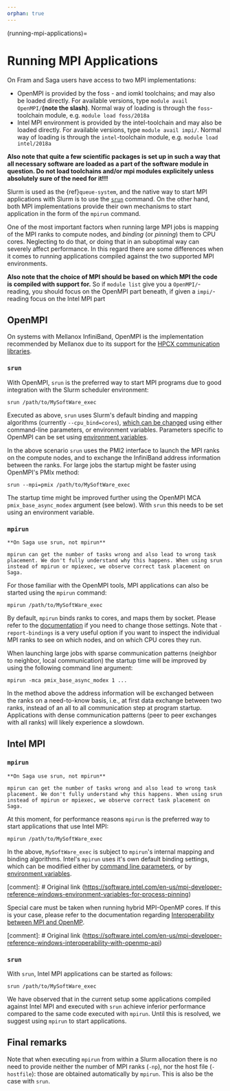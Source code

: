 ```yaml
---
orphan: true
---
```


(running-mpi-applications)=

# Running MPI Applications

On Fram and Saga users have access to two MPI implementations:

* OpenMPI is provided by the foss - and iomkl toolchains; and may also
  be loaded directly. For available versions, type `module avail
  OpenMPI/`**(note the slash)**. Normal way of loading is through the
  `foss`-toolchain module, e.g. `module load foss/2018a`
* Intel MPI environment is provided by the intel-toolchain and may
  also be loaded directly. For available versions, type `module avail
  impi/`. Normal way of loading is through the `intel`-toolchain
  module, e.g.  `module load intel/2018a`

**Also note that quite a few scientific packages is set up in such a
way that all necessary software are loaded as a part of the software
module in question. Do not load toolchains and/or mpi modules
explicitely unless absolutely sure of the need for it!!!**

Slurm is used as the {ref}`queue-system`, and the native
way to start MPI applications with Slurm is to use the
[`srun`](https://slurm.schedmd.com/srun.html) command. On the other
hand, both MPI implementations provide their own mechanisms to start
application in the form of the `mpirun` command.

One of the most important factors when running large MPI jobs is
mapping of the MPI ranks to compute nodes, and *binding* (or
*pinning*) them to CPU cores. Neglecting to do that, or doing that in
an suboptimal way can severely affect performance. In this regard
there are some differences when it comes to running applications
compiled against the two supported MPI environments.

**Also note that the choice of MPI should be based on which MPI the
code is compiled with support for.** So if `module list` give you a
`OpenMPI/`-reading, you should focus on the OpenMPI part beneath, if
given a `impi/`-reading focus on the Intel MPI part


## OpenMPI

On systems with Mellanox InfiniBand, OpenMPI is the implementation
recommended by Mellanox due to its support for the [HPCX
communication
libraries](https://docs.mellanox.com/category/hpcx).


### `srun`

With OpenMPI, `srun` is the preferred way to start MPI programs due to
good integration with the Slurm scheduler environment:

```
srun /path/to/MySoftWare_exec
```

Executed as above, `srun` uses Slurm's default binding and mapping
algorithms (currently `--cpu_bind=cores`), [which can be
changed](https://slurm.schedmd.com/srun.html) using either
command-line parameters, or environment variables. Parameters specific
to OpenMPI can be set using [environment
variables](https://www.open-mpi.org/faq/?category=tuning#setting-mca-params).

In the above scenario `srun` uses the PMI2 interface to launch the MPI
ranks on the compute nodes, and to exchange the InfiniBand address information between
the ranks. For large jobs the startup might be faster using OpenMPI's PMIx method:

```
srun --mpi=pmix /path/to/MySoftWare_exec
```

The startup time might be improved further using the OpenMPI MCA
`pmix_base_async_modex` argument (see below). With `srun` this needs to be
set using an environment variable.


### `mpirun`

```{warning}
**On Saga use srun, not mpirun**

mpirun can get the number of tasks wrong and also lead to wrong task
placement. We don't fully understand why this happens. When using srun
instead of mpirun or mpiexec, we observe correct task placement on Saga.
```

For those familiar with the OpenMPI tools, MPI applications can also
be started using the `mpirun` command:

```
mpirun /path/to/MySoftWare_exec
```

By default, `mpirun` binds ranks to cores, and maps them by
socket. Please refer to the
[documentation](https://www.open-mpi.org/doc/v2.1/man1/mpirun.1.php)
if you need to change those settings. Note that `-report-bindings` is
a very useful option if you want to inspect the individual MPI ranks
to see on which nodes, and on which CPU cores they run.

When launching large jobs with sparse communication patterns
(neighbor to neighbor, local communication) the startup time will be improved
by using the following command line argument:

```
mpirun -mca pmix_base_async_modex 1 ...
```
In the method above the address information will be exchanged between the ranks on a
need-to-know basis, i.e., at first data exchange between two ranks, instead of an all to all communication
step at program startup. Applications with dense communication patterns (peer to peer exchanges
with all ranks) will likely experience a slowdown.


## Intel MPI

### `mpirun`

```{warning}
**On Saga use srun, not mpirun**

mpirun can get the number of tasks wrong and also lead to wrong task
placement. We don't fully understand why this happens. When using srun
instead of mpirun or mpiexec, we observe correct task placement on Saga.
```

At this moment, for performance reasons `mpirun` is the preferred way
to start applications that use Intel MPI:

```
mpirun /path/to/MySoftWare_exec
```

In the above, `MySoftWare_exec` is subject to `mpirun`'s internal
mapping and binding algorithms. Intel's `mpirun` uses it's own default
binding settings, which can be modified either by [command line
parameters](https://software.intel.com/en-us/node/589999), or by
[environment
variables](https://software.intel.com/content/www/us/en/develop/documentation/mpi-developer-reference-windows/top/environment-variable-reference/main-thread-pinning/environment-variables-for-main-thread-pinning.html).

[comment]: # Original link (https://software.intel.com/en-us/mpi-developer-reference-windows-environment-variables-for-process-pinning)

Special care must be taken when running hybrid MPI-OpenMP cores. If
this is your case, please refer to the documentation regarding
[Interoperability between MPI and OpenMP](https://software.intel.com/content/www/us/en/develop/documentation/mpi-developer-reference-windows/top/environment-variable-reference/main-thread-pinning/interoperability-with-openmp-api.html).

[comment]: # Original link (https://software.intel.com/en-us/mpi-developer-reference-windows-interoperability-with-openmp-api)

### `srun`

With `srun`, Intel MPI applications can be started as follows:

```
srun /path/to/MySoftWare_exec
```

We have observed that in the current setup some applications compiled
against Intel MPI and executed with `srun` achieve inferior
performance compared to the same code executed with `mpirun`. Until
this is resolved, we suggest using `mpirun` to start applications.


## Final remarks

Note that when executing `mpirun` from within a Slurm allocation there
is no need to provide neither the number of MPI ranks (`-np`), nor the
host file (`-hostfile`): those are obtained automatically by
`mpirun`.  This is also be the case with `srun`.

